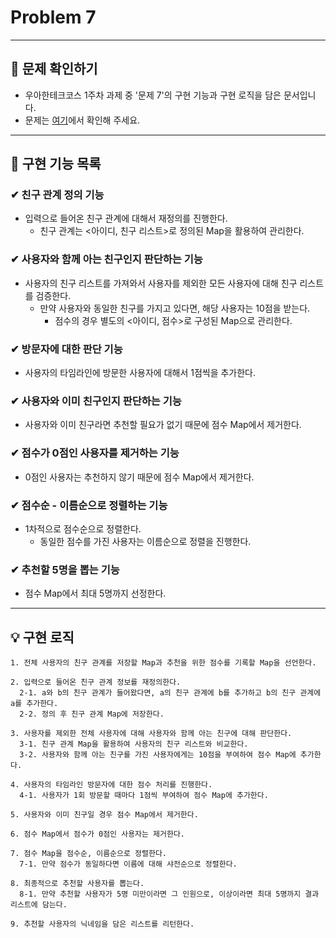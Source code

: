 # Problem 7

---

## 👀 문제 확인하기  
- 우아한테크코스 1주차 과제 중 '문제 7'의 구현 기능과 구현 로직을 담은 문서입니다.
- 문제는 [여기](https://github.com/woowacourse-precourse/java-onboarding/blob/main/docs/PROBLEM7.md)에서 확인해 주세요.

---

## 🌟 구현 기능 목록  

### ✔ 친구 관계 정의 기능
- 입력으로 들어온 친구 관계에 대해서 재정의를 진행한다.
  - 친구 관계는 <아이디, 친구 리스트>로 정의된 Map을 활용하여 관리한다.

### ✔ 사용자와 함께 아는 친구인지 판단하는 기능 
- 사용자의 친구 리스트를 가져와서 사용자를 제외한 모든 사용자에 대해 친구 리스트를 검증한다.
  - 만약 사용자와 동일한 친구를 가지고 있다면, 해당 사용자는 10점을 받는다.
    - 점수의 경우 별도의 <아이디, 점수>로 구성된 Map으로 관리한다. 

### ✔ 방문자에 대한 판단 기능
- 사용자의 타임라인에 방문한 사용자에 대해서 1점씩을 추가한다. 

### ✔ 사용자와 이미 친구인지 판단하는 기능
- 사용자와 이미 친구라면 추천할 필요가 없기 때문에 점수 Map에서 제거한다.

### ✔ 점수가 0점인 사용자를 제거하는 기능
- 0점인 사용자는 추천하지 않기 때문에 점수 Map에서 제거한다.

### ✔ 점수순 - 이름순으로 정렬하는 기능
- 1차적으로 점수순으로 정렬한다.
  - 동일한 점수를 가진 사용자는 이름순으로 정렬을 진행한다.
  
### ✔ 추천할 5명을 뽑는 기능
- 점수 Map에서 최대 5명까지 선정한다.

---

## 💡 구현 로직
~~~
1. 전체 사용자의 친구 관계를 저장할 Map과 추천을 위한 점수를 기록할 Map을 선언한다.

2. 입력으로 들어온 친구 관계 정보를 재정의한다.
  2-1. a와 b의 친구 관계가 들어왔다면, a의 친구 관계에 b를 추가하고 b의 친구 관계에 a를 추가한다.
  2-2. 정의 후 친구 관계 Map에 저장한다.

3. 사용자를 제외한 전체 사용자에 대해 사용자와 함께 아는 친구에 대해 판단한다.
  3-1. 친구 관계 Map을 활용하여 사용자의 친구 리스트와 비교한다.
  3-2. 사용자와 함께 아는 친구를 가진 사용자에게는 10점을 부여하여 점수 Map에 추가한다.
  
4. 사용자의 타임라인 방문자에 대한 점수 처리를 진행한다.
  4-1. 사용자가 1회 방문할 때마다 1점씩 부여하여 점수 Map에 추가한다.

5. 사용자와 이미 친구일 경우 점수 Map에서 제거한다. 

6. 점수 Map에서 점수가 0점인 사용자는 제거한다.

7. 점수 Map을 점수순, 이름순으로 정렬한다.
  7-1. 만약 점수가 동일하다면 이름에 대해 샤전순으로 정렬한다.

8. 최종적으로 추천할 사용자를 뽑는다.
  8-1. 만약 추천할 사용자가 5명 미만이라면 그 인원으로, 이상이라면 최대 5명까지 결과 리스트에 담는다.

9. 추천할 사용자의 닉네임을 담은 리스트를 리턴한다.
~~~
